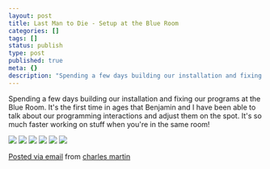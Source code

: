 ```yaml
---
layout: post
title: Last Man to Die - Setup at the Blue Room
categories: []
tags: []
status: publish
type: post
published: true
meta: {}
description: "Spending a few days building our installation and fixing our programs at the Blue Room. It's the first time in ages that Benjamin and I have been able to"
---
```


Spending a few days building our installation and fixing our programs at the Blue Room. It's the first time in ages that Benjamin and I have been able to talk about our programming interactions and adjust them on the spot. It's so much faster working on stuff when you're in the same room! 

![]({{site.baseurl}}/assets/posterous/charlesmartin/09/20100927-IMG_4579.jpg) 
![]({{site.baseurl}}/assets/posterous/charlesmartin/09/20100927-IMG_4582.jpg) 
![]({{site.baseurl}}/assets/posterous/charlesmartin/09/20100927-IMG_4587.jpg) 
![]({{site.baseurl}}/assets/posterous/charlesmartin/09/20100927-IMG_4589.jpg) 
![]({{site.baseurl}}/assets/posterous/charlesmartin/09/20100927-IMG_4594.jpg) 
![]({{site.baseurl}}/assets/posterous/charlesmartin/09/20100927-IMG_4601.jpg) 

[Posted via email](http://posterous.com)  from 
[charles martin](http://charlesmartin.posterous.com/last-man-to-die-setup-at-the-blue-room)
